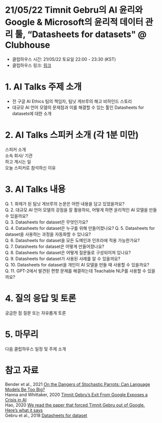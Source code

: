 # 21/05/22 Timnit Gebru의 AI 윤리와 Google & Microsoft의 윤리적 데이터 관리 툴, “Datasheets for datasets" @ Clubhouse  
* 클럽하우스 시간: 21/05/22 토요일 22:00 - 23:30 (KST)   
* 클럽하우스 링크: [링크](https://www.joinclubhouse.com/event/xVLLWjj3)     

# 1. AI Talks 주제 소개
* 전 구글 AI Ethics 팀의 책임자, 팀닛 게브루의 해고 비하인드 스토리 
* 대규모 AI 언어 모델의 문제점과 이를 해결할 수 있는 툴인 Datasheets for datasets에 대한 소개

# 2. AI Talks 스피커 소개 (각 1분 미만)
스피커 소개  
소속 회사/ 기관  
하고 계시는 일  
오늘 스피커로 참석하신 이유  

# 3. AI Talks 내용  
Q. 1. 화제가 된 팀닛 게브루의 논문은 어떤 내용을 담고 있었을까요?  
Q. 2. 대규모 AI 언어 모델의 강점을 잘 활용하되, 어떻게 하면 윤리적인 AI 모델을 만들 수 있을까요?  
Q. 3. Datasheets for dataset은 무엇인가요?  
Q. 4. Datasheets for dataset은 누구를 위해 만들어졌나요?
Q. 5. Datasheets for dataset을 사용하는 과정을 자동화할 수 있나요?    
Q. 6. Datasheets for dataset을 모든 도메인과 인프라에 적용 가능한가요?    
Q. 7. Datasheets for dataset은 어떻게 만들어졌나요?  
Q. 8. Datasheets for dataset은 어떻게 질문들로 구성되어져 있나요?  
Q. 9. Datasheets for dataset가 사용된 사례를 알 수 있을까요?  
Q. 10. Datasheets for dataset을 개인이 AI 모델을 만들 때 사용할 수 있을까요?  
Q. 11. GPT-2에서 발견된 편향 문제를 해결하는데 Teachable NLP를 사용할 수 있을까요?


# 4. 질의 응답 및 토론
궁금한 점 질문 또는 자유롭게 토론

# 5. 마무리
다음 클럽하우스 일정 및 주제 소개

# 참고 자료
Bender et al., 2021 [On the Dangers of Stochastic Parrots: Can Language Models Be Too Big?](https://dl.acm.org/doi/10.1145/3442188.3445922)  
Hanna and Whittaker, 2020 [Timnit Gebru’s Exit From Google Exposes a Crisis in AI](https://www.wired.com/story/timnit-gebru-exit-google-exposes-crisis-in-ai/)  
Hao, 2020 [We read the paper that forced Timnit Gebru out of Google. Here’s what it says](https://www.technologyreview.com/2020/12/04/1013294/google-ai-ethics-research-paper-forced-out-timnit-gebru/)  
Gebru et al., 2018 [Datasheets for dataset](https://www.microsoft.com/en-us/research/project/datasheets-for-datasets/)  
